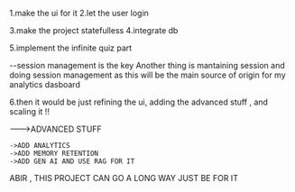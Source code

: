 1.make the ui for it 
2.let the user login 

3.make the project statefulless
4.integrate db 

5.implement the infinite quiz part 

--session management is the key 
Another thing is mantaining session and doing session management as this will be the main source of 
origin for my analytics dasboard

6.then it would be just refining the ui, adding the advanced stuff , and scaling it !!




--->ADVANCED STUFF

    ->ADD ANALYTICS
    ->ADD MEMORY RETENTION 
    ->ADD GEN AI AND USE RAG FOR IT


ABIR , THIS PROJECT CAN GO A LONG WAY JUST BE FOR IT 